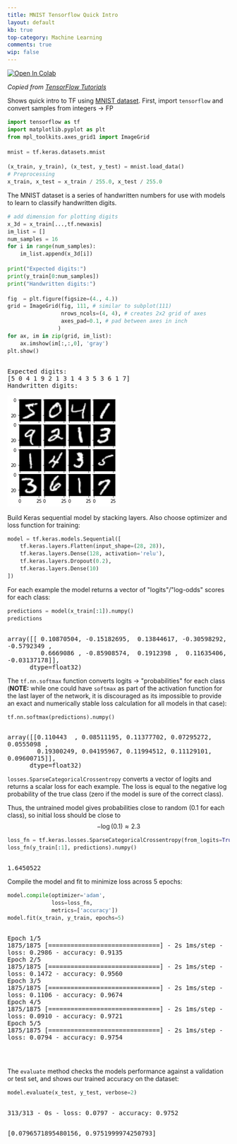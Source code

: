 ```yaml
---
title: MNIST Tensorflow Quick Intro
layout: default
kb: true
top-category: Machine Learning
comments: true
wip: false
---
```


[![Open In Colab](https://colab.research.google.com/assets/colab-badge.svg)](https://colab.research.google.com/github/JohnnyGOX17/john-gentile-website/blob/master/./kb/machine_learning/MNIST_intro.ipynb)


_Copied from [TensorFlow Tutorials](https://www.tensorflow.org/tutorials/quickstart/beginner)_

Shows quick intro to TF using [MNIST dataset](http://yann.lecun.com/exdb/mnist/). First, import `tensorflow` and convert samples from integers -> FP


```python
import tensorflow as tf
import matplotlib.pyplot as plt
from mpl_toolkits.axes_grid1 import ImageGrid

mnist = tf.keras.datasets.mnist

(x_train, y_train), (x_test, y_test) = mnist.load_data()
# Preprocessing
x_train, x_test = x_train / 255.0, x_test / 255.0
```

The MNIST dataset is a series of handwritten numbers for use with models to learn to classify handwritten digits.


```python
# add dimension for plotting digits
x_3d = x_train[...,tf.newaxis]
im_list = []
num_samples = 16
for i in range(num_samples):
    im_list.append(x_3d[i])

print("Expected digits:")
print(y_train[0:num_samples])
print("Handwritten digits:")

fig  = plt.figure(figsize=(4., 4.))
grid = ImageGrid(fig, 111, # similar to subplot(111)
                 nrows_ncols=(4, 4), # creates 2x2 grid of axes
                 axes_pad=0.1, # pad between axes in inch
                )
for ax, im in zip(grid, im_list):
    ax.imshow(im[:,:,0], 'gray')
plt.show()
```

<p style="font-family:monospace; white-space:pre-wrap">
Expected digits:
[5 0 4 1 9 2 1 3 1 4 3 5 3 6 1 7]
Handwritten digits:
</p>



    
![png](MNIST_intro_files/MNIST_intro_3_1.png)
    


Build Keras sequential model by stacking layers. Also choose optimizer and loss function for training:


```python
model = tf.keras.models.Sequential([
    tf.keras.layers.Flatten(input_shape=(28, 28)),
    tf.keras.layers.Dense(128, activation='relu'),
    tf.keras.layers.Dropout(0.2),
    tf.keras.layers.Dense(10)
])
```

For each example the model returns a vector of "logits"/"log-odds" scores for each class:


```python
predictions = model(x_train[:1]).numpy()
predictions
```




<p style="font-family:monospace; white-space:pre-wrap">
array([[ 0.10870504, -0.15182695,  0.13844617, -0.30598292, -0.5792349 ,
         0.6669086 , -0.85908574,  0.1912398 ,  0.11635406, -0.03137178]],
      dtype=float32)
</p>



The `tf.nn.softmax` function converts logits -> "probabilities" for each class (**NOTE:** while one could have `softmax` as part of the activation function for the last layer of the network, it is discouraged as its impossible to provide an exact and numerically stable loss calculation for all models in that case):


```python
tf.nn.softmax(predictions).numpy()
```




<p style="font-family:monospace; white-space:pre-wrap">
array([[0.110443  , 0.08511195, 0.11377702, 0.07295272, 0.0555098 ,
        0.19300249, 0.04195967, 0.11994512, 0.11129101, 0.09600715]],
      dtype=float32)
</p>



`losses.SparseCategoricalCrossentropy` converts a vector of logits and returns a scalar loss for each example. The loss is equal to the negative log probability of the true class (zero if the model is sure of the correct class).

Thus, the untrained model gives probabilities close to random (0.1 for each class), so initial loss should be close to 
$$
-\log(0.1) \approx 2.3
$$



```python
loss_fn = tf.keras.losses.SparseCategoricalCrossentropy(from_logits=True)
loss_fn(y_train[:1], predictions).numpy()
```




<p style="font-family:monospace; white-space:pre-wrap">
1.6450522
</p>



Compile the model and fit to minimize loss across 5 epochs:


```python
model.compile(optimizer='adam',
              loss=loss_fn,
              metrics=['accuracy'])
model.fit(x_train, y_train, epochs=5)
```

<p style="font-family:monospace; white-space:pre-wrap">
Epoch 1/5
1875/1875 [==============================] - 2s 1ms/step - loss: 0.2986 - accuracy: 0.9135
Epoch 2/5
1875/1875 [==============================] - 2s 1ms/step - loss: 0.1472 - accuracy: 0.9560
Epoch 3/5
1875/1875 [==============================] - 2s 1ms/step - loss: 0.1106 - accuracy: 0.9674
Epoch 4/5
1875/1875 [==============================] - 2s 1ms/step - loss: 0.0910 - accuracy: 0.9721
Epoch 5/5
1875/1875 [==============================] - 2s 1ms/step - loss: 0.0794 - accuracy: 0.9754
</p>





<p style="font-family:monospace; white-space:pre-wrap">
<tensorflow.python.keras.callbacks.History at 0x7f4aaaa01310>
</p>



The `evaluate` method checks the models performance against a validation or test set, and shows our trained accuracy on the dataset:


```python
model.evaluate(x_test, y_test, verbose=2)
```

<p style="font-family:monospace; white-space:pre-wrap">
313/313 - 0s - loss: 0.0797 - accuracy: 0.9752
</p>





<p style="font-family:monospace; white-space:pre-wrap">
[0.0796571895480156, 0.9751999974250793]
</p>


